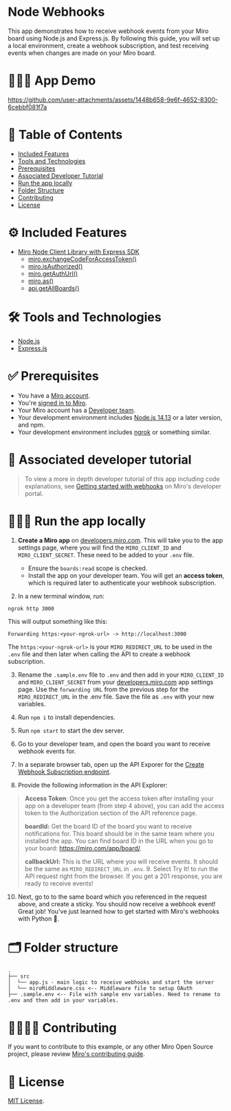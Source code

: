 # Node Webhooks

This app demonstrates how to receive webhook events from your Miro board using Node.js and Express.js. By following this guide, you will set up a local environment, create a webhook subscription, and test receiving events when changes are made on your Miro board.

# 👨🏻‍💻 App Demo

https://github.com/user-attachments/assets/1448b658-9e6f-4652-8300-6cebbf081f7a

# 📒 Table of Contents

- [Included Features](#features)
- [Tools and Technologies](#tools)
- [Prerequisites](#prerequisites)
- [Associated Developer Tutorial](#tutorial)
- [Run the app locally](#run)
- [Folder Structure](#folder)
- [Contributing](#contributing)
- [License](#license)

# ⚙️ Included Features <a name="features"></a>

- [Miro Node Client Library with Express SDK](https://miroapp.github.io/api-clients/node/index.html)
  - [miro.exchangeCodeForAccessToken()](https://miroapp.github.io/api-clients/node/classes/index.Miro.html#exchangeCodeForAccessToken)
  - [miro.isAuthorized()](https://miroapp.github.io/api-clients/node/classes/index.Miro.html#isAuthorized)
  - [miro.getAuthUrl()](https://miroapp.github.io/api-clients/node/classes/index.Miro.html#getAuthUrl)
  - [miro.as()](https://miroapp.github.io/api-clients/node/classes/index.Miro.html#as)
  - [api.getAllBoards()](https://miroapp.github.io/api-clients/node/classes/index.MiroApi.html#getAllBoards)

# 🛠️ Tools and Technologies <a name="tools"></a>

- [Node.js](https://nodejs.org/en)
- [Express.js](https://expressjs.com/)

# ✅ Prerequisites <a name="prerequisites"></a>

- You have a [Miro account](https://miro.com/signup/).
- You're [signed in to Miro](https://miro.com/login/).
- Your Miro account has a [Developer team](https://developers.miro.com/docs/create-a-developer-team).
- Your development environment includes [Node.js 14.13](https://nodejs.org/en/download) or a later version, and npm.
- Your development environment includes [ngrok](https://ngrok.com/) or something similar.

# 📖 Associated developer tutorial <a name="tutorial"></a>

> To view a more in depth developer tutorial of this app including code explanations, see [Getting started with webhooks](https://developers.miro.com/docs/getting-started-with-webhooks) on Miro's developer portal.

# 🏃🏽‍♂️ Run the app locally <a name="run"></a>

1. **Create a Miro app** on [developers.miro.com](https://developers.miro.com/). This will take you to the app settings page, where you will find the `MIRO_CLIENT_ID` and `MIRO_CLIENT_SECRET`. These need to be added to your `.env` file.

   - Ensure the `boards:read` scope is checked.
   - Install the app on your developer team. You will get an **access token**, which is required later to authenticate your webhook subscription.

2. In a new terminal window, run:

```
ngrok http 3000
```

This will output something like this:

```
Forwarding https:<your-ngrok-url> -> http://localhost:3000
```

The `https:<your-ngrok-url>` is your `MIRO_REDIRECT_URL` to be used in the `.env` file and then later when calling the API to create a webhook subscription.

3. Rename the `.sample.env` file to `.env` and then add in your `MIRO_CLIENT_ID` and `MIRO_CLIENT_SECRET` from your [developers.miro.com](https://developers.miro.com/) app settings page. Use the `forwarding URL` from the previous step for the `MIRO_REDIRECT_URL` in the .env file. Save the file as `.env` with your new variables.

4. Run `npm i` to install dependencies.

5. Run `npm start` to start the dev server.

6. Go to your developer team, and open the board you want to receive webhook events for.

7. In a separate browser tab, open up the API Exporer for the [Create Webhook Subscription endpoint](https://developers.miro.com/reference/create-board-subscription).

8. Provide the following information in the API Explorer:

> **Access Token**: Once you get the access token after installing your app on a developer team (from step 4 above), you can add the access token to the Authorization section of the API reference page.
>
> **boardId:** Get the board ID of the board you want to receive notifications for. This board should be in the same team where you installed the app. You can find board ID in the URL when you go to your board: https://miro.com/app/board/<boardId>.
>
> **callbackUrl:** This is the URL where you will receive events. It should be the same as `MIRO_REDIRECT_URL` in `.env`. 9. Select Try It! to run the API request right from the browser. If you get a 201 response, you are ready to receive events!

10. Next, go to to the same board which you referenced in the request above, and create a sticky. You should now receive a webhook event! Great job! You've just learned how to get started with Miro's webhooks with Python 🎉.

# 🗂️ Folder structure <a name="folder"></a>

```
.
├── src
│  └── app.js - main logic to receive webhooks and start the server
│  └── miroMiddleware.css <-- Middleware file to setup OAuth
├── .sample.env <-- File with sample env variables. Need to rename to .env and then add in your variables.
```

# 🫱🏻‍🫲🏽 Contributing <a name="contributing"></a>

If you want to contribute to this example, or any other Miro Open Source project, please review [Miro's contributing guide](https://github.com/miroapp/app-examples/blob/main/CONTRIBUTING.md).

# 🪪 License <a name="license"></a>

[MIT License](https://github.com/miroapp/app-examples/blob/main/LICENSE).
